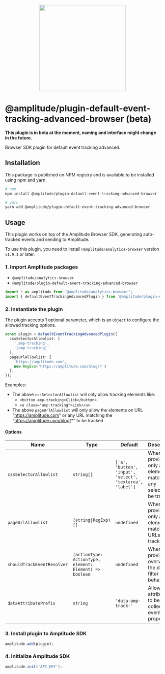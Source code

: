 <p align="center">
  <a href="https://amplitude.com" target="_blank" align="center">
    <img src="https://static.amplitude.com/lightning/46c85bfd91905de8047f1ee65c7c93d6fa9ee6ea/static/media/amplitude-logo-with-text.4fb9e463.svg" width="280">
  </a>
  <br />
</p>

# @amplitude/plugin-default-event-tracking-advanced-browser (beta)
**This plugin is in beta at the moment, naming and interface might change in the future.**

Browser SDK plugin for default event tracking advanced.

## Installation

This package is published on NPM registry and is available to be installed using npm and yarn.

```sh
# npm
npm install @amplitude/plugin-default-event-tracking-advanced-browser

# yarn
yarn add @amplitude/plugin-default-event-tracking-advanced-browser
```

## Usage

This plugin works on top of the Amplitude Browser SDK, generating auto-tracked events and sending to Amplitude.

To use this plugin, you need to install `@amplitude/analytics-browser` version `v1.9.1` or later.

### 1. Import Amplitude packages

* `@amplitude/analytics-browser`
* `@amplitude/plugin-default-event-tracking-advanced-browser`

```typescript
import * as amplitude from '@amplitude/analytics-browser';
import { defaultEventTrackingAdvancedPlugin } from '@amplitude/plugin-default-event-tracking-advanced-browser';
```

### 2. Instantiate the plugin

The plugin accepts 1 optional parameter, which is an `Object` to configure the allowed tracking options.

```typescript
const plugin = defaultEventTrackingAdvancedPlugin({
  cssSelectorAllowlist: [
    '.amp-tracking',
    '[amp-tracking]'
  ],
  pageUrlAllowlist: [
    'https://amplitude.com',
    new RegExp('https://amplitude.com/blog/*')
  ],
});
```

Examples:
- The above `cssSelectorAllowlist` will only allow tracking elements like:
    - `<button amp-tracking>Click</button>`
    - `<a class="amp-tracking">Link</a>`
- The above `pageUrlAllowlist` will only allow the elements on URL "https://amplitude.com" or any URL matching the "https://amplitude.com/blog/*" to be tracked

#### Options

|Name|Type|Default|Description|
|-|-|-|-|
|`cssSelectorAllowlist`|`string[]`|`['a', 'button', 'input', 'select', 'textarea', 'label']`| When provided, only allow elements matching any selector to be tracked. |
|`pageUrlAllowlist`|`(string\|RegExp)[]`|`undefined`| When provided, only allow elements matching URLs to be tracked. |
|`shouldTrackEventResolver`|`(actionType: ActionType, element: Element) => boolean`|`undefined`| When provided, overwrite the default filter behavior. |
|`dataAttributePrefix`|`string`|`'data-amp-track-'`| Allow data attributes to be collected in event property. |

### 3. Install plugin to Amplitude SDK

```typescript
amplitude.add(plugin);
```

### 4. Initialize Amplitude SDK

```typescript
amplitude.init('API_KEY');
```
